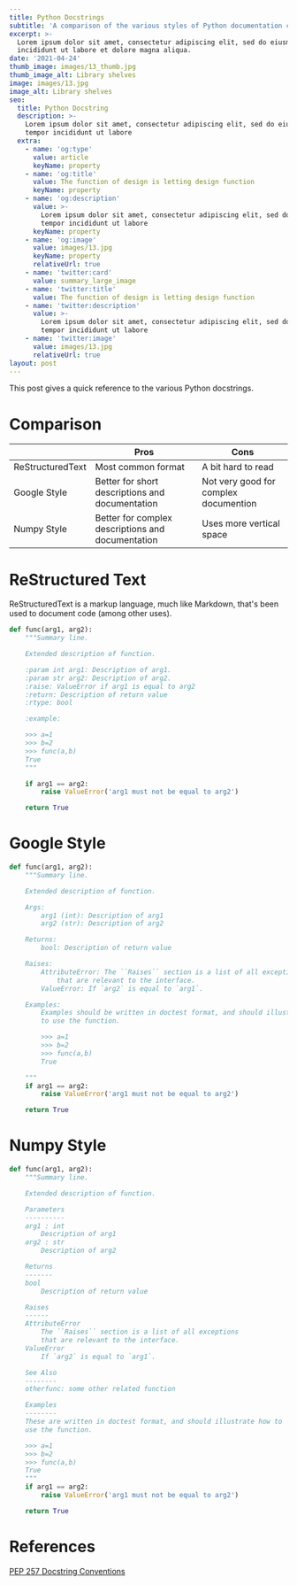 ```yaml
---
title: Python Docstrings
subtitle: 'A comparison of the various styles of Python documentation commenting'
excerpt: >-
  Lorem ipsum dolor sit amet, consectetur adipiscing elit, sed do eiusmod tempor
  incididunt ut labore et dolore magna aliqua.
date: '2021-04-24'
thumb_image: images/13_thumb.jpg
thumb_image_alt: Library shelves
image: images/13.jpg
image_alt: Library shelves
seo:
  title: Python Docstring
  description: >-
    Lorem ipsum dolor sit amet, consectetur adipiscing elit, sed do eiusmod
    tempor incididunt ut labore
  extra:
    - name: 'og:type'
      value: article
      keyName: property
    - name: 'og:title'
      value: The function of design is letting design function
      keyName: property
    - name: 'og:description'
      value: >-
        Lorem ipsum dolor sit amet, consectetur adipiscing elit, sed do eiusmod
        tempor incididunt ut labore
      keyName: property
    - name: 'og:image'
      value: images/13.jpg
      keyName: property
      relativeUrl: true
    - name: 'twitter:card'
      value: summary_large_image
    - name: 'twitter:title'
      value: The function of design is letting design function
    - name: 'twitter:description'
      value: >-
        Lorem ipsum dolor sit amet, consectetur adipiscing elit, sed do eiusmod
        tempor incididunt ut labore
    - name: 'twitter:image'
      value: images/13.jpg
      relativeUrl: true
layout: post
---
```


This post gives a quick reference to the various Python docstrings.

# Comparison

|                  | Pros                                              | Cons                     |
|------------------|---------------------------------------------------|--------------------------|
| ReStructuredText | Most common format                                | A bit hard to read       |
| Google Style     | Better for short descriptions and documentation   | Not very good for complex documention |
| Numpy Style      | Better for complex descriptions and documentation | Uses more vertical space |

# ReStructured Text

ReStructuredText is a markup language, much like Markdown, that's been used to document code (among other uses).

```python
def func(arg1, arg2):
    """Summary line.

    Extended description of function.

    :param int arg1: Description of arg1.
    :param str arg2: Description of arg2.
    :raise: ValueError if arg1 is equal to arg2
    :return: Description of return value
    :rtype: bool

    :example:

    >>> a=1
    >>> b=2
    >>> func(a,b)
    True
    """

    if arg1 == arg2:
        raise ValueError('arg1 must not be equal to arg2')

    return True
```

# Google Style

```python
def func(arg1, arg2):
    """Summary line.

    Extended description of function.

    Args:
        arg1 (int): Description of arg1
        arg2 (str): Description of arg2

    Returns:
        bool: Description of return value

    Raises:
        AttributeError: The ``Raises`` section is a list of all exceptions
            that are relevant to the interface.
        ValueError: If `arg2` is equal to `arg1`.

    Examples:
        Examples should be written in doctest format, and should illustrate how
        to use the function.

        >>> a=1
        >>> b=2
        >>> func(a,b)
        True

    """
    if arg1 == arg2:
        raise ValueError('arg1 must not be equal to arg2')

    return True
```

# Numpy Style

```python
def func(arg1, arg2):
    """Summary line.

    Extended description of function.

    Parameters
    ----------
    arg1 : int
        Description of arg1
    arg2 : str
        Description of arg2

    Returns
    -------
    bool
        Description of return value

    Raises
    ------
    AttributeError
        The ``Raises`` section is a list of all exceptions
        that are relevant to the interface.
    ValueError
        If `arg2` is equal to `arg1`.

    See Also
    --------
    otherfunc: some other related function

    Examples
    --------
    These are written in doctest format, and should illustrate how to
    use the function.

    >>> a=1
    >>> b=2
    >>> func(a,b)
    True
    """
    if arg1 == arg2:
        raise ValueError('arg1 must not be equal to arg2')

    return True
```

# References

[PEP 257 Docstring Conventions](https://www.python.org/dev/peps/pep-0257/)


